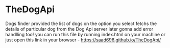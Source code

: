 # TheDogApi
Dogs finder provided the list of dogs on the option you select fetchs the details of particular dog from the Dog Api server
later gonna add error handlling too!
you can run this file by running index.html on your machine 
or just open this link in your browser - https://saad696.github.io/TheDogApi/
